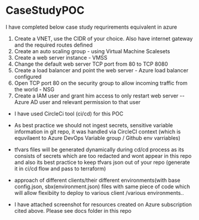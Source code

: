 # CaseStudyPOC

I have completed below case study requrirements equivalent in azure

1.	Create a VNET, use the CIDR of your choice. Also have internet gateway and the required routes defined
2.	Create an auto scaling group - using Virtual Machine Scalesets
3.	Create a web server instance - VMSS
4.	Change the default web server TCP port from 80 to TCP 8080
5.	Create a load balancer and point the web server - Azure load balancer configured
6.	Open TCP port 80 on the security group to allow incoming traffic from the world - NSG
7.	Create a IAM user and grant him access to only restart web server -- Azure AD user and relevant permission to that user


* I have used CircleCi tool (ci/cd) for this POC
* As best practice we should not ingest secrets, sensitive variable information in git repo, it was handled via CircleCI context (which is equvilaent to Azure DevOps Variable group / Github env varriables)
* tfvars files will be generated dynamically during cd/cd process as its consists of secrets which are too redacted and wont appear in this repo and also its best practice to keep tfvars json out of your repo (generate it in ci/cd flow and pass to terraform)
* approach of different clients/their different environments(with base config.json, sbx(environment.json) files with same piece of code which will allow flexibiity to deploy to various client /various environments..

* I have attached screenshot for resources created on Azure subscription cited above. Please see docs folder in this repo
